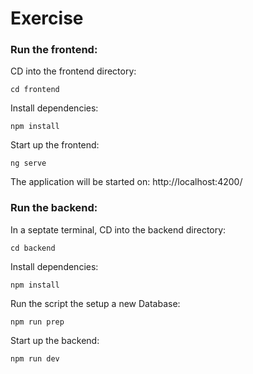 # Exercise

### Run the frontend:

CD into the frontend directory:

```
cd frontend
```

Install dependencies:

```
npm install
```

Start up the frontend:

```
ng serve
```

The application will be started on: http://localhost:4200/

### Run the backend:

In a septate terminal, CD into the backend directory:

```
cd backend
```

Install dependencies:

```
npm install
```

Run the script the setup a new Database:

```
npm run prep
```

Start up the backend:

```
npm run dev
```
